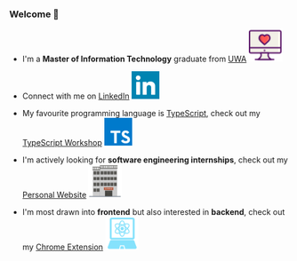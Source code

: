 ### Welcome 👋

- I'm a **Master of Information Technology** graduate from [UWA](https://www.uwa.edu.au)
[<img src=assets/love.svg alt="Love" width="60" />](https://www.uwa.edu.au)

- Connect with me on [LinkedIn](https://www.linkedin.com/in/kaiqiliang)
[<img src=assets/linkedin.svg alt="LinkedIn" width="50" />](https://www.linkedin.com/in/kaiqiliang)

- My favourite programming language is [TypeScript](https://www.typescriptlang.org), check out my [TypeScript Workshop](https://www.youtube.com/watch?v=fVGCCAowiRo)
[<img src=assets/typescript.svg alt="TypeScript" width="50" />](https://www.youtube.com/watch?v=fVGCCAowiRo)

- I'm actively looking for **software engineering internships**, check out my [Personal Website](https://kaiqi-liang.web.app)
[<img src=assets/software.svg alt="Software Engineering" width="60" />](https://kaiqi-liang.web.app)

- I'm most drawn into **frontend** but also interested in **backend**, check out my [Chrome Extension](http://bit.ly/YoutubeDistractionDisabler)
[<img src=assets/react.svg alt="React" width="60" />](http://bit.ly/YoutubeDistractionDisabler)
